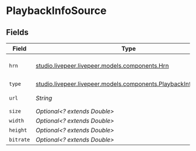 # PlaybackInfoSource


## Fields

| Field                                                                                                              | Type                                                                                                               | Required                                                                                                           | Description                                                                                                        | Example                                                                                                            |
| ------------------------------------------------------------------------------------------------------------------ | ------------------------------------------------------------------------------------------------------------------ | ------------------------------------------------------------------------------------------------------------------ | ------------------------------------------------------------------------------------------------------------------ | ------------------------------------------------------------------------------------------------------------------ |
| `hrn`                                                                                                              | [studio.livepeer.livepeer.models.components.Hrn](../../models/components/Hrn.md)                                   | :heavy_check_mark:                                                                                                 | Human Readable Name                                                                                                | MP4                                                                                                                |
| `type`                                                                                                             | [studio.livepeer.livepeer.models.components.PlaybackInfoMetaType](../../models/components/PlaybackInfoMetaType.md) | :heavy_check_mark:                                                                                                 | N/A                                                                                                                | html5/video/mp4                                                                                                    |
| `url`                                                                                                              | *String*                                                                                                           | :heavy_check_mark:                                                                                                 | N/A                                                                                                                | https://asset-cdn.lp-playback.monster/hls/1bde4o2i6xycudoy/static360p0.mp4                                         |
| `size`                                                                                                             | *Optional<? extends Double>*                                                                                       | :heavy_minus_sign:                                                                                                 | N/A                                                                                                                | 494778                                                                                                             |
| `width`                                                                                                            | *Optional<? extends Double>*                                                                                       | :heavy_minus_sign:                                                                                                 | N/A                                                                                                                | 204                                                                                                                |
| `height`                                                                                                           | *Optional<? extends Double>*                                                                                       | :heavy_minus_sign:                                                                                                 | N/A                                                                                                                | 360                                                                                                                |
| `bitrate`                                                                                                          | *Optional<? extends Double>*                                                                                       | :heavy_minus_sign:                                                                                                 | N/A                                                                                                                | 449890                                                                                                             |